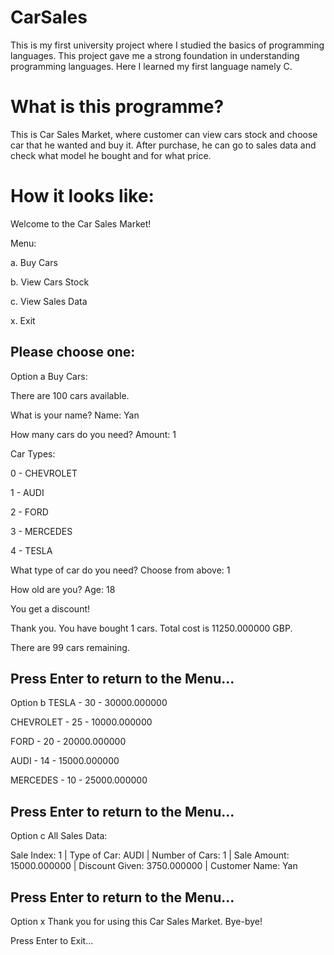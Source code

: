 # CarSales
This is my first university project where I studied the basics of programming languages. This project gave me a strong foundation in understanding programming languages. Here I learned my first language namely C.

# What is this programme?
This is Car Sales Market, where customer can view cars stock and choose car that he wanted and buy it. After purchase, he can go to sales data and check what model he bought and for what price.

# How it looks like:
Welcome to the Car Sales Market!

Menu:

a. Buy Cars

b. View Cars Stock

c. View Sales Data

x. Exit

Please choose one: 
-----------------------
Option a
Buy Cars:

There are 100 cars available.

What is your name? Name: Yan

How many cars do you need? Amount: 1

Car Types:

0 - CHEVROLET

1 - AUDI

2 - FORD

3 - MERCEDES

4 - TESLA

What type of car do you need? Choose from above: 1

How old are you? Age: 18

You get a discount!

Thank you.
You have bought 1 cars.
Total cost is 11250.000000 GBP.

There are 99 cars remaining.

Press Enter to return to the Menu...
-----------------------
Option b
TESLA - 30 - 30000.000000

CHEVROLET - 25 - 10000.000000

FORD - 20 - 20000.000000

AUDI - 14 - 15000.000000

MERCEDES - 10 - 25000.000000


Press Enter to return to the Menu...
-----------------------
Option c
All Sales Data:

Sale Index: 1 | Type of Car: AUDI | Number of Cars: 1 | Sale Amount: 15000.000000 | Discount Given: 3750.000000 | Customer Name: Yan 



Press Enter to return to the Menu...
-----------------------
Option x
Thank you for using this Car Sales Market. Bye-bye!

Press Enter to Exit...
